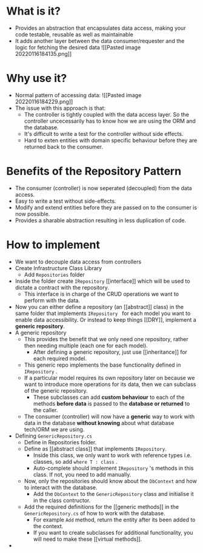 # What is it?
- Provides an abstraction that encapsulates data access, making your code testable, reusable as well as maintainable
- It adds another layer between the data consumer/requester and the logic for fetching the desired data
  ![[Pasted image 20220116184135.png]]

# Why use it?
- Normal pattern of accessing data:
  ![[Pasted image 20220116184229.png]]
- The issue with this approach is that:
    - The controller is tightly coupled with the data access layer. So the controller uncecessarily has to know how we are using the ORM and the database.
    - It's difficult to write a test for the controller without side effects.
    - Hard to exten entities with domain specific behaviour before they are returned back to the consumer.

# Benefits of the Repository Pattern
- The consumer (controller) is now seperated (decoupled) from the data access.
- Easy to write a test without side-effects.
- Modify and extend entities before they are passed on to the consumer is now possible.
- Provides a sharable abstraction resulting in less duplication of code.

# How to implement
- We want to decouple data access from controllers
- Create Infrastructure Class Library
    - Add `Repositories` folder
- Inside the folder create `IRepository` [[interface]] which will be used to dictate a contract with the repository.
    - This interface is in charge of the CRUD operations we want to perform with the data.
- Now you can either define a repository (an [[abstract]] class) in the same folder that implements `IRepository ` for each model you want to enable data accessibility. Or instead to keep things [[DRY]], implement a **generic repository**.
- A generic repository
    - This provides the benefit that we only need one repository, rather then needing multiple (each one for each model).
        - After defining a generic repository, just use [[inheritance]] for each required model.
    - This generic repo implements the base functionality defined in `IRepository` .
    - If a particular model requires its own repository later on because we want to introduce more operations for its data, then we can subclass of the generic repository.
        - These subclasses can add **custom behaviour** to each of the methods **before data** is passed to the **database or returned** to the caller.
    - The consumer (controller) will now have a **generic** way to work with data in the database **without knowing** about what database tech/ORM we are using.
- Defining `GenericRepository.cs`
    - Define in Repositories folder.
    - Define as [[abstract class]] that implements `IRepository`.
        - Inside this class, we only want to work with reference types i.e. classes, so add `where T : class` .
        - Auto-complete should implement `IRepository` 's methods in this class. If not, you need to add manually.
    - Now, only the repositories should know about the `DbContext` and how to interact with the database.
        - Add the `DbContext` to the `GenericRepository` class and initialise it in the class contructor.
    - Add the required definitions for the [[generic methods]] in the `GenericRepository.cs` of how to work with the database.
        - For example `Add` method, return the entity after its been added to the context.
        - If you want to create subclasses for additional functionality, you will need to make these [[virtual methods]].
- 